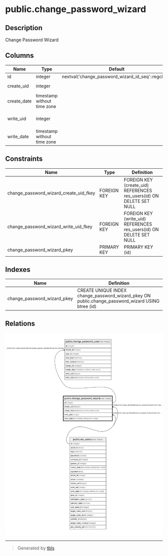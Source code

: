 # public.change_password_wizard

## Description

Change Password Wizard

## Columns

| Name | Type | Default | Nullable | Children | Parents | Comment |
| ---- | ---- | ------- | -------- | -------- | ------- | ------- |
| id | integer | nextval('change_password_wizard_id_seq'::regclass) | false | [public.change_password_user](public.change_password_user.md) |  |  |
| create_uid | integer |  | true |  | [public.res_users](public.res_users.md) | Created by |
| create_date | timestamp without time zone |  | true |  |  | Created on |
| write_uid | integer |  | true |  | [public.res_users](public.res_users.md) | Last Updated by |
| write_date | timestamp without time zone |  | true |  |  | Last Updated on |

## Constraints

| Name | Type | Definition |
| ---- | ---- | ---------- |
| change_password_wizard_create_uid_fkey | FOREIGN KEY | FOREIGN KEY (create_uid) REFERENCES res_users(id) ON DELETE SET NULL |
| change_password_wizard_write_uid_fkey | FOREIGN KEY | FOREIGN KEY (write_uid) REFERENCES res_users(id) ON DELETE SET NULL |
| change_password_wizard_pkey | PRIMARY KEY | PRIMARY KEY (id) |

## Indexes

| Name | Definition |
| ---- | ---------- |
| change_password_wizard_pkey | CREATE UNIQUE INDEX change_password_wizard_pkey ON public.change_password_wizard USING btree (id) |

## Relations

![er](public.change_password_wizard.svg)

---

> Generated by [tbls](https://github.com/k1LoW/tbls)
